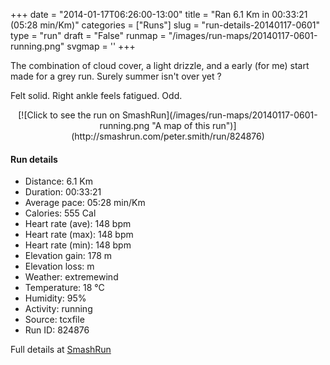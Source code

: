 +++
date = "2014-01-17T06:26:00-13:00"
title = "Ran 6.1 Km in 00:33:21 (05:28 min/Km)"
categories = ["Runs"]
slug = "run-details-20140117-0601"
type = "run"
draft = "False"
runmap = "/images/run-maps/20140117-0601-running.png"
svgmap = '<polyline points="93 48, 99 38, 98 36, 100 32, 95 30, 87 30, 66 36, 40 57, 36 60, 13 68, 7 70, 1 67, 0 62, 21 49, 22 48, 50 31, 64 38, 66 35, 73 35, 87 30, 96 32, 99 31, 99 35, 93 47">'
+++

The combination of cloud cover, a light drizzle, and a early (for me) start made for a grey run. Surely summer isn't over yet ?

Felt solid.  Right ankle feels fatigued. Odd. 





<!--more-->

<center>
[![Click to see the run on SmashRun](/images/run-maps/20140117-0601-running.png "A map of this run")](http://smashrun.com/peter.smith/run/824876)
</center>

#### Run details

* Distance: 6.1 Km
* Duration: 00:33:21
* Average pace: 05:28 min/Km
* Calories: 555 Cal
* Heart rate (ave): 148 bpm
* Heart rate (max): 148 bpm
* Heart rate (min): 148 bpm
* Elevation gain: 178 m
* Elevation loss:  m
* Weather: extremewind
* Temperature: 18 &deg;C
* Humidity: 95%
* Activity: running
* Source: tcxfile
* Run ID: 824876

Full details at [SmashRun](http://smashrun.com/peter.smith/run/824876)